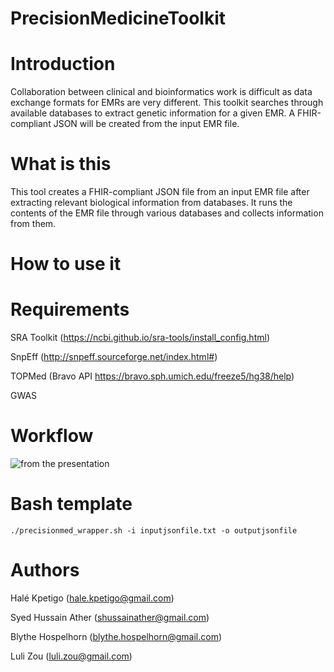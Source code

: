 # PrecisionMedicineToolkit

# Introduction
Collaboration between clinical and bioinformatics work is difficult as data exchange formats for EMRs are very different. This toolkit searches through available databases to extract genetic information for a given EMR. A FHIR-compliant JSON will be created from the input EMR file.

# What is this
This tool creates a FHIR-compliant JSON file from an input EMR file after extracting relevant biological information from databases. It runs the contents of the EMR file through various databases and collects information from them.  

# How to use it 

# Requirements
SRA Toolkit (https://ncbi.github.io/sra-tools/install_config.html)

SnpEff (http://snpeff.sourceforge.net/index.html#)

TOPMed (Bravo API https://bravo.sph.umich.edu/freeze5/hg38/help)

GWAS

# Workflow
![from the presentation](https://i.imgur.com/PPOXC7U.png)


# Bash template  
`./precisionmed_wrapper.sh -i inputjsonfile.txt -o outputjsonfile`

# Authors
Halé Kpetigo (hale.kpetigo@gmail.com)

Syed Hussain Ather (shussainather@gmail.com)

Blythe Hospelhorn (blythe.hospelhorn@gmail.com)

Luli Zou (luli.zou@gmail.com)
